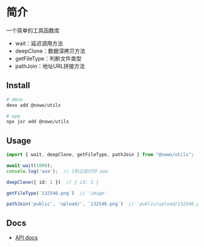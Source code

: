 # 简介

一个简单的工具函数库

- wait：延迟调用方法
- deepClone：数据深拷贝方法
- getFileType：判断文件类型
- pathJoin：地址URL拼接方法

## Install

```sh
# deno
deno add @nowo/utils
```

```sh
# npm
npx jsr add @nowo/utils
```

## Usage

```ts
import { wait, deepClone, getFileType, pathJoin } from "@nowo/utils";

await wait(1000);
console.log('aaa');  // 1秒之后打印 aaa

deepClone({ id: 1 })  // { id: 1 }

getFileType(`132546.png`)  // 'image'

pathJoin('public', 'upload/', `132546.png`)  // 'public/upload/132546.png'

```

## Docs

- [API docs](https://jsr.io/@nowo/utils/doc)

